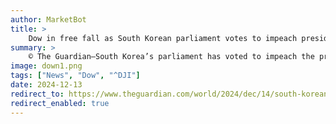 ```yaml
---
author: MarketBot
title: >
    Dow in free fall as South Korean parliament votes to impeach president
summary: >
    © The Guardian—South Korea’s parliament has voted to impeach the president, Yoon Suk Yeol, almost two weeks after his short-lived declaration of martial law plunged the country into its worst political crisis for decades.
image: down1.png
tags: ["News", "Dow", "^DJI"]
date: 2024-12-13
redirect_to: https://www.theguardian.com/world/2024/dec/14/south-korean-parliament-votes-to-impeach-president
redirect_enabled: true
---
```

